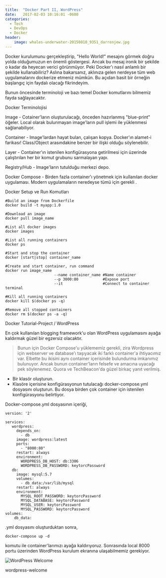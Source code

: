 ```yaml
---
title:  "Docker Part II, WordPress"
date:   2017-02-03 10:16:01 -0600
categories:
  - Tech
  - DevOps
  - Docker
header:
    image: whales-underwater-20150810_9351_darrenjew.jpg
---
```

Docker kurulumunu gerçekleştirip, "Hello World!" mesajını görmek doğru yolda olduğumuzun en önemli göstergesi. Ancak bu mesaj ironik bir şekilde o kadar da heyecan verici görünmüyor. Peki Docker'ı nasıl anlamlı bir şekilde kullanabiliriz? Aslına bakarsanız, aklınıza gelen nerdeyse tüm web uygulamalarını dockerize etmeniz mümkün. Bu açıdan basit bir örneğin başlangıç için faydalı olacağı fikrindeyim.

Bunun öncesinde terminoloji ve bazı temel Docker komutlarını bilmemiz fayda sağlayacaktır.

Docker Terminolojisi

Image - Cotainer'ların oluşturulacağı, önceden hazırlanmış "blue-print" öğeler. Local olarak bulunmayan image'ların pull işlemi ile yüklenmesi sağlanabiliyor.

Container - Image'lardan hayat bulan, çalışan kopya. Docker'ın alamet-i farikası! Class/Object arasındakine benzer bir ilişki olduğu söylenebilir.

Layer - Container'ın istenilen konfigürasyona getirilmesi için üzerinde çalıştırılan her bir komut grubunu sarmalayan yapı.

Registry/Hub - Image'ların tutulduğu merkezi depo.

Docker Compose - Birden fazla container'ı yönetmek için kullanılan docker uygulaması. Modern uygulamaların neredeyse tümü için gerekli .

Docker Setup ve Run Komutları

    #Build an image from Dockerfile 
    docker build -t myapp:1.0
     
    ﻿#Download an image
    docker pull image_name
    
    #List all docker images
    docker images
    
    #List all running containers
    docker ps
    
    #Start and stop the container
    docker [start|stop] container_name
    
    #Create and start container, run command
    docker run image_name
                          --name container_name #Name container
                          --p 3000:80           #Expose port
                          --it                  #Connect to container terminal
    
    #Kill all running containers
    docker kill $(docker ps -q)
    
    #Remove all stopped containers
    docker rm $(docker ps -a -q)
    
Docker Tutorial-Project / WordPress

En çok kullanılan blogging framework'u olan WordPress uygulamasını ayağa kaldırmak güzel bir egzersiz olacaktır.

> Bunun için Docker Compose'u yüklememiz gerekli, zira Wordpress için webserver ve database'ı taşıyacak iki farklı container'a ihtiyacımız var. Elbette bu ikisini aynı container içerisinde bulundurma imkanımız bulunuyor. Ancak bunun container'ların felsefe ve amacına uyacağı pek söylenemez. Quora ve   TechBeacon'da güzel birkaç yanıt verilmiş.

- Bir klasör oluşturun.
- Klasöre içerisine konfigürasyonun tutulacağı docker-compose.yml dosyasını oluşturun. Bu dosya birden çok container için istenilen konfigürasyonu belirtiyor.

Docker-compose.yml dosyasının içeriği,

    version: '2'
    
    services:
       wordpress:
         depends_on:
           - db
         image: wordpress:latest
         ports:
           - "8000:80"
         restart: always
         environment:
           WORDPRESS_DB_HOST: db:3306
           WORDPRESS_DB_PASSWORD: keytorcPassword
       db:
         image: mysql:5.7
         volumes:
           - db_data:/var/lib/mysql
         restart: always
         environment:
           MYSQL_ROOT_PASSWORD: keytorcPassword
           MYSQL_DATABASE: keytorcPassword
           MYSQL_USER: keytorcPassword
           MYSQL_PASSWORD: keytorcPassword
    volumes:
        db_data:
        
.yml dosyasını oluşturduktan sonra,

    docker-compose up -d﻿
    
komutu ile container'larımızı ayağa kaldırıyoruz. Sonrasında local 8000 portu üzerinden WordPress kurulum ekranına ulaşabilmemiz gerekiyor.


![WordPress Welcome](https://berkdulger.github.io/images/wordpress-welcome.png)

wordpress-welcome